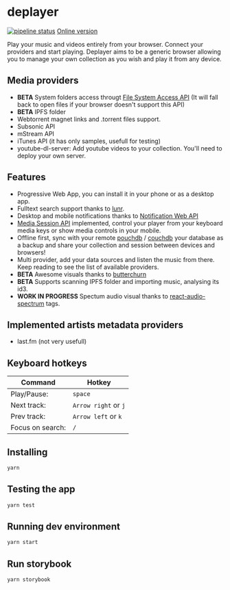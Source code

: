 # deplayer

[![pipeline status](https://gitlab.com/deplayer/deplayer/badges/master/pipeline.svg)](https://gitlab.com/deplayer/deplayer/commits/master)
[Online version](http://deplayer.surge.sh/)

Play your music and videos entirely from your browser.
Connect your providers and start playing.
Deplayer aims to be a generic browser allowing you to manage your own
collection as you wish and play it from any device.

## Media providers

* **BETA** System folders access througt [File System Access API](https://wicg.github.io/file-system-access/)  (It will fall back to open files if your browser doesn't support this API)
* **BETA** IPFS folder
* Webtorrent magnet links and .torrent files support.
* Subsonic API
* mStream API
* iTunes API (it has only samples, usefull for testing)
* youtube-dl-server: Add youtube videos to your collection. You'll need to
  deploy your own server.


## Features

* Progressive Web App, you can install it in your phone or as a desktop app.
* Fulltext search support thanks to [lunr](https://lunrjs.com/).
* Desktop and mobile notifications thanks to [Notification Web
  API](https://developer.mozilla.org/en-US/docs/Web/API/notification)
* [Media Session
  API](https://developers.google.com/web/updates/2017/02/media-session)
  implemented, control your player from your keyboard media keys or show media
  controls in your mobile.
* Offline first, sync with your remote [pouchdb](https://pouchdb.com/) /
  [couchdb](https://couchdb.apache.org/) your database as a backup and share
  your collection and session between devices and browsers!
* Multi provider, add your data sources and listen the music from there. Keep
  reading to see the list of available providers.
* **BETA** Awesome visuals thanks to [butterchurn](https://github.com/jberg/butterchurn)
* **BETA** Supports scanning IPFS folder and importing music, analysing its id3.
* **WORK IN PROGRESS** Spectum audio visual thanks to
  [react-audio-spectrum](https://github.com/hu-ke/react-audio-spectrum)
  tags.

## Implemented artists metadata providers

* last.fm (not very usefull)

## Keyboard hotkeys

| Command          | Hotkey               |
|------------------|----------------------|
| Play/Pause:      | `space`              |
| Next track:      | `Arrow right` or `j` |
| Prev track:      | `Arrow left` or `k`  |
| Focus on search: | `/`                  |

## Installing

```bash
yarn
```

## Testing the app

```bash
yarn test
```

## Running dev environment

```bash
yarn start
```

## Run storybook

```bash
yarn storybook
```
